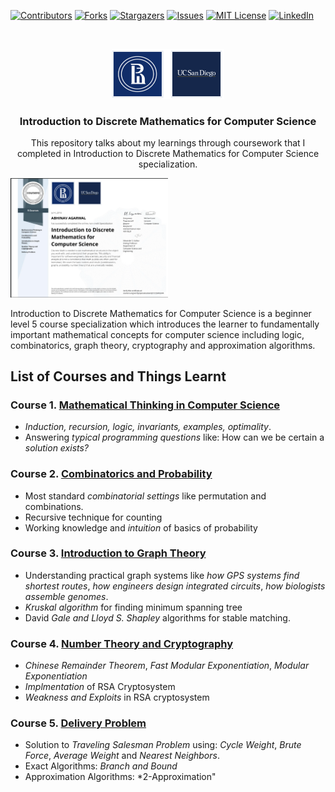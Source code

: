 <!--
*** Thanks for checking out the Best-README-Template. If you have a suggestion
*** that would make this better, please fork the repo and create a pull request
*** or simply open an issue with the tag "enhancement".
*** Thanks again! Now go create something AMAZING! :D
-->



<!-- PROJECT SHIELDS -->
<!--
*** I'm using markdown "reference style" links for readability.
*** Reference links are enclosed in brackets [ ] instead of parentheses ( ).
*** See the bottom of this document for the declaration of the reference variables
*** for contributors-url, forks-url, etc. This is an optional, concise syntax you may use.
*** https://www.markdownguide.org/basic-syntax/#reference-style-links
-->
[![Contributors][contributors-shield]][contributors-url]
[![Forks][forks-shield]][forks-url]
[![Stargazers][stars-shield]][stars-url]
[![Issues][issues-shield]][issues-url]
[![MIT License][license-shield]][license-url]
[![LinkedIn][linkedin-shield]][linkedin-url]



<!-- PROJECT LOGO -->
<br />
<p align="center">
  <a href="https://www.coursera.org/specializations/discrete-mathematics">
    <img src="images/logo.png" alt="Logo" width="180" height="80">
  </a>

  <h3 align="center">Introduction to Discrete Mathematics for Computer Science</h3>

  <p align="center">
This repository talks about my learnings through coursework that I completed in Introduction to Discrete Mathematics for Computer Science specialization.
  </p>
</p>

<p align="left">
  <a href="https://www.coursera.org/account/accomplishments/specialization/QE727JXWGDVK">
    <img style = "display:inline" src="images/certificate.PNG" alt="Certificate" width="50%" height="50%">
  </a>
  
Introduction to Discrete Mathematics for Computer Science is a beginner level 5 course specialization which introduces the learner to fundamentally important mathematical concepts for computer science including logic, combinatorics, graph theory, cryptography and approximation algorithms.

</p>


<!-- GETTING STARTED -->
## List of Courses and Things Learnt

### Course 1. [Mathematical Thinking in Computer Science](https://www.coursera.org/account/accomplishments/certificate/HYX5W3JLQM8D)

*  *Induction, recursion, logic, invariants, examples, optimality*.
* Answering *typical programming questions* like: How can we be certain a *solution exists?*

### Course 2. [Combinatorics and Probability](https://www.coursera.org/account/accomplishments/certificate/G3CJLFVZNWWJ)

* Most standard *combinatorial settings* like permutation and combinations.
* Recursive technique for counting
* Working knowledge and *intuition* of basics of probability

### Course 3. [Introduction to Graph Theory](https://www.coursera.org/account/accomplishments/certificate/GMYHUJ3JHEK3)

* Understanding practical graph systems like *how GPS systems find shortest routes*, *how engineers design integrated circuits*, *how biologists assemble genomes*. 
* *Kruskal algorithm* for finding minimum spanning tree
* David *Gale and Lloyd S. Shapley* algorithms for stable matching.

### Course 4. [Number Theory and Cryptography](https://www.coursera.org/account/accomplishments/certificate/6EWXTKL23GWM)
* *Chinese Remainder Theorem*, *Fast Modular Exponentiation*, *Modular Exponentiation*   
* *Implmentation* of RSA Cryptosystem
* *Weakness and Exploits* in RSA cryptosystem

### Course 5. [Delivery Problem](https://www.coursera.org/account/accomplishments/certificate/C5DEBDGV4RMT)

* Solution to *Traveling Salesman Problem* using: *Cycle Weight*, *Brute Force*, *Average Weight* and *Nearest Neighbors*.
* Exact Algorithms: *Branch and Bound*
* Approximation Algorithms: *2-Approximation"



<!-- MARKDOWN LINKS & IMAGES -->
<!-- https://www.markdownguide.org/basic-syntax/#reference-style-links -->
[contributors-shield]: https://img.shields.io/github/contributors/anshabhi/discrete-maths.svg?style=for-the-badge
[contributors-url]: https://github.com/anshabhi/discrete-maths/graphs/contributors
[forks-shield]: https://img.shields.io/github/forks/anshabhi/discrete-maths.svg?style=for-the-badge
[forks-url]: https://github.com/anshabhi/discrete-maths/network/members
[stars-shield]: https://img.shields.io/github/stars/anshabhi/discrete-maths.svg?style=for-the-badge
[stars-url]: https://github.com/anshabhi/discrete-maths/stargazers
[issues-shield]: https://img.shields.io/github/issues/anshabhi/discrete-maths.svg?style=for-the-badge
[issues-url]: https://github.com/anshabhi/discrete-maths/issues
[license-shield]: https://img.shields.io/github/license/anshabhi/discrete-maths.svg?style=for-the-badge
[license-url]: https://github.com/anshabhi/discrete-maths/blob/master/LICENSE.txt
[linkedin-shield]: https://img.shields.io/badge/-LinkedIn-black.svg?style=for-the-badge&logo=linkedin&colorB=555
[linkedin-url]: https://linkedin.com/in/mrabhinavagarwal

 